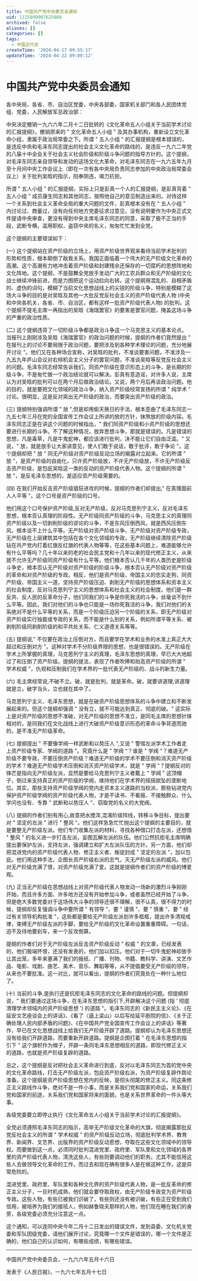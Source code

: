 ```yaml
---
title: 中国共产党中央委员会通知
uid: 1125899907625088
archived: false
aliases: []
categories: []
tags:
  - 中国近代史
createTime: '2024-04-17 09:55:17'
updateTime: '2024-04-22 09:08:12'
---
```


# 中国共产党中央委员会通知

各中央局，各省、市、自治区党委，中央各部委，国家机关部门和各人民团体党组、党委，人民解放军总政治部：

中央决定撤销一九六六年二月十二日批转的《文化革命五人小组关于当前学术讨论的汇报提纲》，撤销原来的 " 文化革命五人小组 " 及其办事机构，重新设立文化革命小组，隶属于政治局常委之下。所谓 " 五人小组 " 的汇报提纲是根本错误的，是违反中央和毛泽东同志提出的社会主义文化革命的路线的，是违反一九六二年党的八届十中全会关于社会主义社会阶级和阶级斗争问题的指导方针的。这个提纲，对毛泽东同志亲自领导和发动的这场文化大革命，对毛泽东同志在一九六五年九月至十月间中央工作会议上（即在一次有各中央局负责同志参加的中央政治局常委会议上）关于批判吴晗的指示，阳奉阴违，竭力抗拒。

所谓 " 五人小组 " 的汇报提纲，实际上只是彭真一个人的汇报提纲，是彭真背着 " 五人小组 " 成员康生同志和其他同志，按照他自己的意见制造出来的。对待这样一个关系到社会主义革命全局的重大问题的文件，彭真根本没有在 " 五人小组 " 内讨论过、商量过，没有向任何地方党委征求过意见，没有说明要作为中央正式文件提请中央审查，更没有得到中央主席毛泽东同志的同意，采取了极不正当的手段，武断专横，滥用职权，盗窃中央的名义，匆匆忙忙发到全党。

这个提纲的主要错误如下：

(一) 这个提纲站在资产阶级的立场上，用资产阶级世界观来看待当前学术批判的形势和性质，根本颠倒了敌我关系。我国正面临着一个伟大的无产阶级文化革命的高潮。这个高潮有力地冲击着资产阶级和封建残余还保存的一切腐朽的思想阵地和文化阵地。这个提纲，不是鼓舞全党放手发动广大的工农兵群众和无产阶级的文化战士继续冲锋前进，而是力图把这个运动拉向右转。这个提纲用混乱的、自相矛盾的、虚伪的词句，模糊了当前文化思想战线上的尖锐的阶级斗争，特别是模糊了这场大斗争的目的是对吴晗及其他一大批反党反社会主义的资产阶级代表人物 (中央和中央各机关，各省、市、自治区，都有这样一批资产阶级代表人物) 的批判。这个提纲不提毛主席一再指出的吴晗《海瑞罢官》的要害是罢官问题，掩盖这场斗争的严重的政治性质。

(二) 这个提纲违背了一切阶级斗争都是政治斗争这一个马克思主义的基本论点。当报刊上刚刚涉及吴晗《海瑞罢官》的政治问题的时候，提纲的作者们竟然提出 " 在报刊上的讨论不要局限于政治问题，要把涉及到各种学术理论的问题，充分地展开讨论 "。他们又在各种场合宣称，对吴晗的批判，不准谈要害问题，不准涉及一九五九年庐山会议对右倾机会主义分子的罢官问题，不准谈吴晗等反党反社会主义的问题。毛泽东同志经常告诉我们，同资产阶级在意识形态上的斗争，是长期的阶级斗争，不是匆忙做一个政治结论就可以解决。彭真有意造谣，对许多人说，主席认为对吴晗的批判可以在两个月后做政治结论。又说，两个月后再谈政治问题。他的目的，就是要把文化领域的政治斗争，纳入资产阶级经常宣扬的所谓 " 纯学术 " 讨论。很明显，这是反对突出无产阶级的政治，而要突出资产阶级的政治。

(三) 提纲特别强调所谓 " 放 ",但是却用偷天换日的手法，根本歪曲了毛泽东同志一九五七年三月在党的全国宣传工作会议上所讲的放的方针，抹煞放的阶级内容。毛泽东同志正是在讲这个问题的时候指出，" 我们同资产阶级和小资产阶级的思想还要进行长期的斗争。不了解这种情况，放弃思想斗争，那就是错误的。凡是错误的思想，凡是毒草，凡是牛鬼蛇神，都应该进行批判，决不能让它们自由泛滥。" 又说，" 放，就是放手让大家讲意见，使人们敢于说话，敢于批评，敢于争论 "。这个提纲却把 " 放 " 同无产阶级对资产阶级反动立场的揭露对立起来。它的所谓 " 放 "，是资产阶级的自由化，只许资产阶级放，不许无产阶级放，不许无产阶级反击资产阶级，是包庇吴晗这一类的反动的资产阶级代表人物。这个提纲的所谓 " 放 "，是反毛泽东思想的，是适应资产阶级需要的。

(四) 在我们开始反击资产阶级猖狂进攻的时候，提纲的作者们却提出," 在真理面前人人平等 "。这个口号是资产阶级的口号。

他们用这个口号保护资产阶级,反对无产阶级，反对马克思列宁主义，反对毛泽东思想，根本否认真理的阶段性。无产阶级同资产阶级的斗争，马克思主义的真理同资产阶级以及一切剥削阶级的谬论的斗争，不是东风压倒西风，就是西风压倒东风，根本谈不上什么平等。无产阶级对资产阶级斗争，无产阶级对资产阶级专政，无产阶级在上层建筑其中包括在各个文化领域的专政，无产阶级继续清除资产阶级钻在共产党内打着红旗反红旗的代表人物等等，在这些基本问题上，难道能够允许有什么平等吗？几十年以来的老的社会民主党和十几年以来的现代修正主义，从来就不允许无产阶级同资产阶级有什么平等。他们根本否认几千年的人类历史是阶级斗争史，根本否认无产阶级对资产阶级的阶级斗争，根本否认无产阶级对资产阶级的革命和对资产阶级的专政。相反，他们是资产阶级、帝国主义的忠实走狗，同资产阶级、帝国主义一道，坚持资产阶级压迫、剥削无产阶级的思想体系和资本主义的社会制度，反对马克思列宁主义的思想体系和社会主义的社会制度。他们是一群反共、反人民的反革命分子，他们同我们的斗争是你死我活的斗争，丝毫谈不到什么平等。因此，我们对他们的斗争也只能是一场你死我活的斗争，我们对他们的关系绝对不是什么平等的关系，而是一个阶级压迫另一个阶级的关系，即无产阶级对资产阶级实行独裁或专政的关系，而不能是什么别的关系，例如所谓平等关系、被剥削阶级同剥削阶级的和平共处关系、仁义道德关系等等。

(五) 提纲说," 不仅要在政治上压倒对方，而且要学在学术和业务的水准上真正大大超过和压倒对方 "。这种对学术不分阶级界限的思想，也是很错误的。无产阶级在学术上所掌握的真理，马克思列宁主义的真理，毛泽东思想的真理，早已大大地超过了和压倒了资产阶级。提纲的提法，表现了作者吹捧和抬高资产阶级的所谓 " 学术权威 "，仇视和压制我们在学术界的一批代表无产阶级的、战斗的新生力量。

(六) 毛主席经常说,不破不立。破，就是批判，就是革命。破，就要讲道理,讲道理就是立，破字当头，立也就在其中了。

马克思列宁主义、毛泽东思想，就是在破资产阶级思想体系的斗争中建立和不断发展起来的。但这个提纲却强调 " 没有立，就不可能达到真正、彻底的破。" 这实际上是对资产阶级的思想不准破，对无产阶级的思想不准立，是同毛主席的思想针锋相对的，是同我们在文化战线上进行大破资产阶级意识形态的革命斗争背道而驰的，是不准无产阶级革命。

(七) 提纲提出 " 不要像学阀一样武断和以势压人 ",又说 " 警惕左派学术工作者走上资产阶级专家、学阀的道路 "。究竟什么是 " 学阀 "？谁是 " 学阀 "？难道无产阶级不要专政，不要压倒资产阶级？难道无产阶级的学术不要压倒和消灭资产阶级的学术？难道无产阶级学术压倒和消灭资产阶级学术，就是 " 学阀 "？提纲反对的锋芒是指向无产阶级左派，显然是要给马克思列宁主义者戴上 " 学阀 " 这顶帽子，倒过来支持真正的资产阶级的学阀，维持他们在学术界的摇摇欲坠的垄断地位。其实，那些支持资产阶级学阀的党内走资本主义道路的当权派，那些钻进党内保护资产阶级学阀的资产阶级代表人物，才是不读书、不看报、不接触群众、什么学问也没有、专靠 " 武断和以势压人 "、窃取党的名义的大党阀。

(八) 提纲的作者们别有用心,故意把水搅浑,混淆阶级阵线，转移斗争目标，提出要对 " 坚定的左派 " 进行 " 整风 "。他们这样急急忙忙抛出这个提纲的主要目的，就是要整无产阶级左派。他们专门收集左派的材料，寻找各种借口打击左派，还想借 " 整风 " 的名义进一步打击左派，妄图瓦解左派的队伍。他们公然抗拒毛主席明确提出要保护左派，支持左派，强调建立和扩大左派队伍的方针。另一方面，他们却把混进党内的资产阶级代表人物、修正主义者、叛徒封成 " 坚定的左派 "，加以包庇。他们用这种手法，企图长资产阶级右派的志气，灭无产阶级左派的威风。他们对无产阶级充满了恨，对资产阶级充满了爱。这就是提纲作者们的资产阶级的博爱观。

(九) 正当无产阶级在思想战线上对资产阶级代表人物发动一场新的激烈斗争刚刚开始，而且许多方面、许多地方还没有开始参加斗争，或者虽然已经开始了斗争，但是绝大多数党委对于这场伟大斗争的领导还很不理解，很不认真，很不得力的时候，提纲却反复强调斗争中要所谓 " 有领导 "、要 " 谨慎 "、要 " 慎重 "、要 " 经过有关领导机构批准 "，这些都是要给无产阶级左派划许多框框，提出许多清规戒律，束缚无产阶级左派的手脚，要给无产阶级的文化革命设置重重障碍。一句话，迫不及待地要刹车，来一个反攻倒算。

提纲的作者们对于无产阶级左派反击资产阶级反动 " 权威 " 的文章，已经发表的，他们极端怀恨，还没有发表的，他们加以扣压。他们对于一切牛鬼蛇神却放手让其出笼，多年来塞满了我们的报纸、广播、刊物、书籍、教科学、讲演、文艺作品、电影、戏剧、曲艺、美术、音乐、舞蹈等等，从不提倡要受无产阶级的领导，从来也不要批准。这一对比，就可以看出，提纲的作者们究竟处在一种什么地位了。

(十) 当前的斗争,是执行还是抗拒毛泽东同志的文化革命的路线的问题。但提纲却说，" 我们要通过这场斗争，在毛泽东思想的指引下,开辟解决这个问题 (指 ' 彻底清理学术领域内的资产阶级思想 ') 的道路 "。毛泽东同志的《新民主主义论》、《在延安文艺座谈会上的讲话》、《看了〈逼上梁山〉以后写给延平剧院的信》、《关于正确处理人民内部矛盾的问题》、《在中国共产党全国宣传工作会议上的讲话》等著作，早已在文化思想战线上给我们无产阶级开辟了道路。提纲却认为毛泽东思想还没有给我们开辟道路，而要重新开辟道路。提纲是企图打着 " 在毛泽东思想的指引下 " 这个旗帜作为幌子，开辟一条同毛泽东思想相反的道路，即现代修正主义的道路，也就是资产阶级复辟的道路。

总之，这个提纲是反对把社会主义革命进行到底，反对以毛泽东同志为首的党中央的文化革命路线，打击无产阶级左派，包庇资产阶级右派，为资产阶级复辟作舆论准备。这个提纲是资产阶级思想在党内的反映，是彻头彻尾的修正主义。同这条修正主义路线作斗争，绝对不是一件小事，而是关系我们党和国家的命运，关系我们党和国家的前途，关系我们党和国家将来的面貌，也是关系世界革命的一件头等大事。

各级党委要立即停止执行《文化革命五人小组关于当前学术讨论的汇报提纲》。

全党必须遵照毛泽东同志的指示，高举无产阶级文化革命的大旗，彻底揭露那批反党反社会主义的所谓 " 学术权威 " 的资产阶级反动立场，彻底批判学术界、教育界、新闻界、文艺界、出版界的资产阶级反动思想，夺取在这些文化领域中的领导权。而要做到这一点，必须同时批判混进党里、政府里、军队里和文化领域的各界里的资产阶级代表人物，清洗这些人，有些则要调动他们的职务。尤其不能信用这些人去做领导文化革命的工作，而过去和现在确有很多人是在做这种工作，这是异常危险的。

混进党里、政府里、军队里和各种文化界的资产阶级代表人物，是一批反革命的修正主义分子，一旦时机成熟，他们就会要夺取政权，由无产阶级专政变为资产阶级专政。这些人物，有些已被我们识破了，有些则还没有被识破，有些正在受到我们信用，被培养为我们的接班人，例如赫鲁晓夫那样的人物，他们现在睡在我们的身旁，各级党委必须充分注意这一点。

这个通知，可以连同中央今年二月十二日发出的错误文件，发到县委、文化机关党委和军队团级党委，请他们展开讨论，究竟哪一个文件是错误的，哪一个文件是正确的，他们自己的认识如何，有哪些成绩，有哪些错误。

***

中国共产党中央委员会，一九六六年五月十六日

发表于《人民日报》，一九六七年五月十七日
